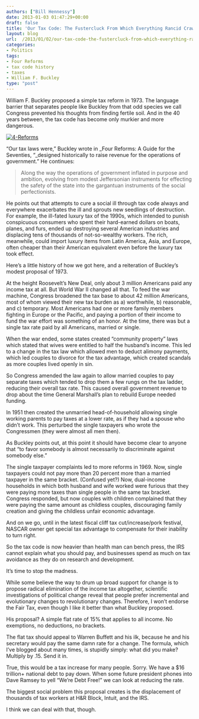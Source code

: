 ```yaml
---
authors: ["Bill Hennessy"]
date: 2013-01-03 01:47:29+00:00
draft: false
title: 'Our Tax Code: The Fustercluck From Which Everything Rancid Crawls'
layout: blog
url:  /2013/01/02/our-tax-code-the-fustercluck-from-which-everything-rancid-crawls/
categories:
- Politics
tags:
- Four Reforms
- tax code history
- taxes
- William F. Buckley
type: "post"
---
```


William F. Buckley proposed a simple tax reform in 1973. The language barrier that separates people like Buckley from that odd species we call Congress prevented his thoughts from finding fertile soil. And in the 40 years between, the tax code has become only murkier and more dangerous. 

[![4-Reforms](https://ludicrite.files.wordpress.com/2013/01/4-reforms_thumb.jpg)
](https://ludicrite.files.wordpress.com/2013/01/4-reforms.jpg)

“Our tax laws were,” Buckley wrote in _Four Reforms: A Guide for the Seventies, “_designed historically to raise revenue for the operations of government.” He continues:

> Along the way the operations of government inflated in purpose and ambition, evolving from modest Jeffersonian instruments for effecting the safety of the state into the gargantuan instruments of the social perfectionists.
> 
> 

He points out that attempts to cure a social ill through tax code always and everywhere exacerbates the ill and sprouts new seedlings of destruction. For example, the ill-fated luxury tax of the 1990s, which intended to punish conspicuous consumers who spent their hard-earned dollars on boats, planes, and furs, ended up destroying several American industries and displacing tens of thousands of not-so-wealthy workers. The rich, meanwhile, could import luxury items from Latin America, Asia, and Europe, often cheaper than their American equivalent even before the luxury tax took effect. 

Here’s a little history of how we got here, and a reiteration of Buckley’s modest proposal of 1973.

At the height Roosevelt’s New Deal, only about 3 million Americans paid any income tax at all. But World War II changed all that. To feed the war machine, Congress broadened the tax base to about 42 million Americans, most of whom viewed their new tax burden as a) worthwhile, b) reasonable, and c) temporary. Most Americans had one or more family members fighting in Europe or the Pacific, and paying a portion of their income to fund the war effort was something of an honor. At the time, there was but a single tax rate paid by all Americans, married or single. 

When the war ended, some states created “community property” laws which stated that wives were entitled to half the husband’s income. This led to a change in the tax law which allowed men to deduct alimony payments, which led couples to divorce for the tax advantage, which created scandals as more couples lived openly in sin. 

So Congress amended the law again to allow married couples to pay separate taxes which tended to drop them a few rungs on the tax ladder, reducing their overall tax rate. This caused overall government revenue to drop about the time General Marshall’s plan to rebuild Europe needed funding. 

In 1951 then created the unmarried head-of-household allowing single working parents to pay taxes at a lower rate, as if they had a spouse who didn’t work. This perturbed the single taxpayers who wrote the Congressmen (they were almost all men then).

As Buckley points out, at this point it should have become clear to anyone that “to favor somebody is almost necessarily to discriminate against somebody else.” 

The single taxpayer complaints led to more reforms in 1969. Now, single taxpayers could not pay more than 20 percent more than a married taxpayer in the same bracket. (Confused yet?) Now, dual-income households in which both husband and wife worked were furious that they were paying more taxes than single people in the same tax bracket. Congress responded, but now couples with children complained that they were paying the same amount as childless couples, discouraging family creation and giving the childless unfair economic advantage. 

And on we go, until in the latest fiscal cliff tax cut/increase/pork festival, NASCAR owner get special tax advantage to compensate for their inability to turn right. 

So the tax code is now heavier than health man can bench press, the IRS cannot explain what you should pay, and businesses spend as much on tax avoidance as they do on research and development. 

It’s time to stop the madness.

While some believe the way to drum up broad support for change is to propose radical elimination of the income tax altogether, scientific investigations of political change reveal that people prefer incremental and evolutionary changes to revolutionary changes. Therefore, I won’t endorse the Fair Tax, even though I like it better than what Buckley proposed.

His proposal? A simple flat rate of 15% that applies to all income. No exemptions, no deductions, no brackets. 

The flat tax should appeal to Warren Buffett and his ilk, because he and his secretary would pay the same damn rate for a change. The formula, which I’ve blogged about many times, is stupidly simply: what did you make? Multiply by .15. Send it in.

True, this would be a tax increase for many people. Sorry. We have a $16 trillion+ national debt to pay down. When some future president phones into Dave Ramsey to yell “We’re Debt Free!” we can look at reducing the rate. 

The biggest social problem this proposal creates is the displacement of thousands of tax workers at H&R Block, Intuit, and the IRS.

I think we can deal with that, though. 
